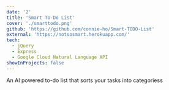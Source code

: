 ```yaml
---
date: '2'
title: 'Smart To-Do List'
cover: './smarttodo.png'
github: 'https://github.com/connie-ho/Smart-TODO-List'
external: 'https://notsosmart.herokuapp.com/'
tech:
  - jQuery
  - Express
  - Google Cloud Natural Language API
showInProjects: false
---
```


An AI powered to-do list that sorts your tasks into categoriess
